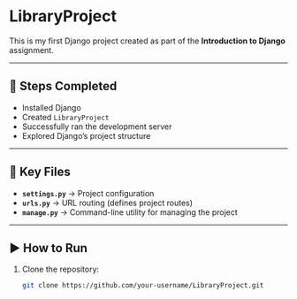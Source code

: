 # LibraryProject

This is my first Django project created as part of the **Introduction to Django** assignment.

---

## 🚀 Steps Completed
- Installed Django  
- Created `LibraryProject`  
- Successfully ran the development server  
- Explored Django’s project structure  

---

## 📂 Key Files
- **`settings.py`** → Project configuration  
- **`urls.py`** → URL routing (defines project routes)  
- **`manage.py`** → Command-line utility for managing the project  

---

## ▶️ How to Run
1. Clone the repository:
   ```bash
   git clone https://github.com/your-username/LibraryProject.git

